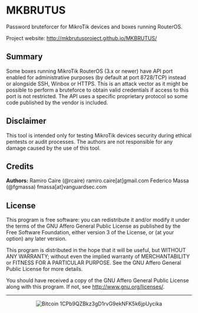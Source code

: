 MKBRUTUS
========

Password bruteforcer for MikroTik devices and boxes running RouterOS.

Project website: http://mkbrutusproject.github.io/MKBRUTUS/

## Summary

Some boxes running MikroTik RouterOS (3.x or newer) have API port enabled for administrative purposes (by default at port 8728/TCP) instead or alongside SSH, Winbox or HTTPS. This is an attack vector as it might be possible to perform a bruteforce to obtain valid credentials if access to this port is not restricted. The API uses a specific proprietary protocol so some code published by the vendor is included.

## Disclaimer

This tool is intended only for testing MikroTik devices security during ethical pentests or audit processes. The authors are not responsible for any damage caused by the use of this tool.


## Credits

**Authors:**
Ramiro Caire (@rcaire) ramiro.caire[at]gmail.com
Federico Massa (@fgmassa) fmassa[at]vanguardsec.com

## License

This program is free software: you can redistribute it and/or modify it under the terms of the GNU Affero General Public License as published by the Free Software Foundation, either version 3 of the License, or (at your option) any later version.

This program is distributed in the hope that it will be useful, but WITHOUT ANY WARRANTY; without even the implied warranty of MERCHANTABILITY or FITNESS FOR A PARTICULAR PURPOSE. See the GNU Affero General Public License for more details.

You should have received a copy of the GNU Affero General Public License along with this program. If not, see http://www.gnu.org/licenses/.

-----
<p align="center">
<img alt="Bitcoin" title="Donate with Bitcoin" src="http://mw.gg/i/bitcoin.png" /> 1CPb9QZBkz3gD1rvG9ekNFK5k6jpUycika
</p>

